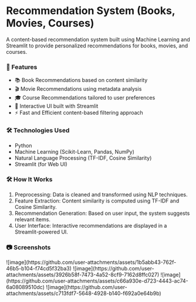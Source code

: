 
<h1> Recommendation System (Books, Movies, Courses) </h1>

<p>A content-based recommendation system built using Machine Learning and Streamlit to provide personalized recommendations for books, movies, and courses.</p>

<h3>🚀 Features</h3>

<ul>
  <li>📚 Book Recommendations based on content similarity</li>
  <li>🎬 Movie Recommendations using metadata analysis</li>
  <li>🎓 Course Recommendations tailored to user preferences</li>
  <li>🎨 Interactive UI built with Streamlit</li>
  <li>⚡ Fast and Efficient content-based filtering approach</li>
</ul>

<h3>🛠️ Technologies Used</h3>
<ul>
   <li>Python</li>
  <li>Machine Learning (Scikit-Learn, Pandas, NumPy)</li>
  <li>Natural Language Processing (TF-IDF, Cosine Similarity)</li>
  <li>Streamlit (for Web UI)</li>
</ul>

<h3>🛠️ How It Works</h3>
<ol>
  <li>Preprocessing: Data is cleaned and transformed using NLP techniques.</li>
   <li>Feature Extraction: Content similarity is computed using TF-IDF and Cosine Similarity.</li>
   <li>Recommendation Generation: Based on user input, the system suggests relevant items.</li>
   <li>User Interface: Interactive recommendations are displayed in a Streamlit-powered UI.
</li>
</ol>

<h3>📷 Screenshots</h3>
![image](https://github.com/user-attachments/assets/1b5abb43-762f-46b5-b104-f74cd5f32ba3)
![image](https://github.com/user-attachments/assets/3926b58f-7473-4a52-8cf9-7162d8ffc027)
![image](https://github.com/user-attachments/assets/c66a930e-d723-4443-ac74-6a08089510dc)
![image](https://github.com/user-attachments/assets/c713fdf7-5648-4928-b140-f692a0e64b9b)

